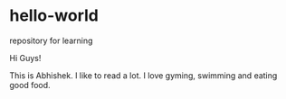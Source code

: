 # hello-world
repository for learning

Hi Guys!

This is Abhishek. I like to read a lot. I love gyming, swimming and eating good food.
